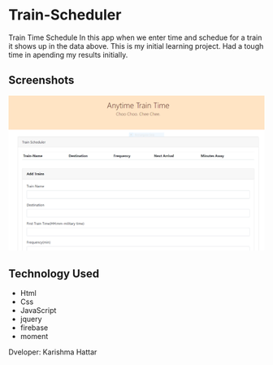 # Train-Scheduler

Train Time Schedule
In this app when we enter time and schedue for a train it shows up in the data above.
This is my initial learning project. Had a tough time in apending my results initially.

## Screenshots
![ Train-Scheduler! ](https://github.com/kaur1081/Train-Scheduler-/blob/master/train.PNG)

## Technology Used
- Html
- Css
- JavaScript
- jquery
- firebase
- moment

Dveloper: Karishma Hattar

